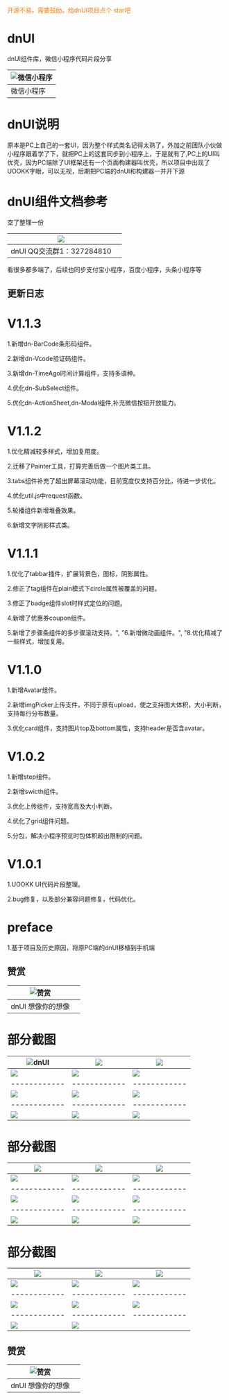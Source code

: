 <font color=#ff7900>开源不易，需要鼓励。给dnUI项目点个 star吧</font>

# dnUI
dnUI组件库，微信小程序代码片段分享

|  ![微信小程序](https://static.uookk.com/static/images/dnUI-weapp.jpg) |
| ------------ | 
|  微信小程序 |


# dnUI说明

原本是PC上自己的一套UI，因为整个样式类名记得太熟了，外加之前团队小伙做小程序跟着学了下，就把PC上的这套同步到小程序上，于是就有了,PC上的UI叫优壳，因为PC端除了UI框架还有一个页面构建器叫优壳，所以项目中出现了UOOKK字眼，可以无视，后期把PC端的dnUI和构建器一并开下源

# dnUI组件文档参考

空了整理一份


| ![](https://static.uookk.com/static/images/dnUI-QQgroup.jpg)  | |
| ------------ |  ------------ | 
|  dnUI QQ交流群1：327284810 | |


看很多都多端了，后续也同步支付宝小程序，百度小程序，头条小程序等


## 更新日志


# V1.1.3
1.新增dn-BarCode条形码组件。

2.新增dn-Vcode验证码组件。

3.新增dn-TimeAgo时间计算组件，支持多语种。

4.优化dn-SubSelect组件。

5.优化dn-ActionSheet,dn-Modal组件,补充微信按钮开放能力。

# V1.1.2
1.优化精减较多样式，增加复用度。

2.迁移了Painter工具，打算完善后做一个图片类工具。

3.tabs组件补充了超出屏幕滚动功能，目前宽度仅支持百分比，待进一步优化。

4.优化util.js中request函数。

5.轮播组件新增堆叠效果。

6.新增文字阴影样式类。

# V1.1.1
1.优化了tabbar插件，扩展背景色，图标，阴影属性。

2.修正了tag组件在plain模式下circle属性被覆盖的问题。

3.修正了badge组件slot时样式定位的问题。

4.新增了优惠券coupon组件。

5.新增了步骤条组件的多步骤滚动支持。", "6.新增微动画组件。", "8.优化精减了一些样式，增加复用。

# V1.1.0
1.新增Avatar组件。 

2.新增imgPicker上传支件，不同于原有upload，使之支持图大体积，大小判断，支持每行分布数量。

3.优化card组件，支持图片top及bottom属性，支持header是否含avatar。

# V1.0.2
1.新增step组件。

2.新增swicth组件。

3.优化上传组件，支持宽高及大小判断。

4.优化了grid组件问题。

5.分包，解决小程序预览时包体积超出限制的问题。

# V1.0.1
1.UOOKK UI代码片段整理。

2.bug修复，以及部分兼容问题修复，代码优化。

# preface
1.基于项目及历史原因，将原PC端的dnUI移植到手机端

## 赞赏


|  ![赞赏](https://static.uookk.com/static/images/dnzs.jpg) | |
| ------------ |  ------------ | 
|  dnUI 想像你的想像 | |

#  部分截图


| ![dnUI](https://static.uookk.com/static/smallView/1.jpg)  |   ![](https://static.uookk.com/static/smallView/2.jpg)|  ![](https://static.uookk.com/static/smallView/3.jpg) |
| ------------ | ------------ | ------------ |
|  ![](https://static.uookk.com/static/smallView/4.jpg) | ![](https://static.uookk.com/static/smallView/5.jpg)  |  ![](https://static.uookk.com/static/smallView/6.jpg) |
| ------------ | ------------ | ------------ |
|  ![](https://static.uookk.com/static/smallView/7.jpg) | ![](https://static.uookk.com/static/smallView/8.jpg)  |  ![](https://static.uookk.com/static/smallView/9.jpg) |
| ------------ | ------------ | ------------ |
|  ![](https://static.uookk.com/static/smallView/10.jpg) | ![](https://static.uookk.com/static/smallView/11.jpg)  |  ![](https://static.uookk.com/static/smallView/12.jpg) |


#  部分截图

| ![](https://static.uookk.com/static/smallView/13.jpg)  |   ![](https://static.uookk.com/static/smallView/14.jpg)|  ![](https://static.uookk.com/static/smallView/15.jpg) |
| ------------ | ------------ | ------------ |
|  ![](https://static.uookk.com/static/smallView/16.jpg) | ![](https://static.uookk.com/static/smallView/17.jpg)  |  ![](https://static.uookk.com/static/smallView/18.jpg) |
| ------------ | ------------ | ------------ |
|  ![](https://static.uookk.com/static/smallView/19.jpg) | ![](https://static.uookk.com/static/smallView/20.jpg)  |  ![](https://static.uookk.com/static/smallView/21.jpg) |
| ------------ | ------------ | ------------ |
|  ![](https://static.uookk.com/static/smallView/22.jpg) | ![](https://static.uookk.com/static/smallView/23.jpg)  |  ![](https://static.uookk.com/static/smallView/24.jpg) |


#  部分截图
| ![](https://static.uookk.com/static/smallView/25.jpg)  |   ![](https://static.uookk.com/static/smallView/26.jpg)|  ![](https://static.uookk.com/static/smallView/27.jpg) |
| ------------ | ------------ | ------------ |
|  ![](https://static.uookk.com/static/smallView/28.jpg) | ![](https://static.uookk.com/static/smallView/29.jpg)  |  ![](https://static.uookk.com/static/smallView/30.jpg) |
| ------------ | ------------ | ------------ |
|  ![](https://static.uookk.com/static/smallView/31.jpg) | ![](https://static.uookk.com/static/smallView/31.jpg)  |  ![](https://static.uookk.com/static/smallView/33.jpg) |
| ------------ | ------------ | ------------ |
|  ![](https://static.uookk.com/static/smallView/34.jpg) | ![](https://static.uookk.com/static/smallView/35.jpg)  |   |




## 赞赏


|  ![赞赏](https://static.uookk.com/static/images/dnzs.jpg) | |
| ------------ |  ------------ | 
|  dnUI 想像你的想像 | |
